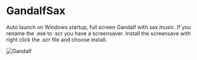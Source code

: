 # GandalfSax
Auto launch on Windows startup, full screen Gandalf with sax music. If you rename the .exe to .scr you have a screensaver. Install the screensave with right click the .scr file and choose install.

![Gandalf](http://www.screenprank.com/imgs/gandalfsax.gif)
